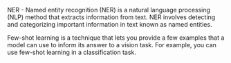 NER - Named entity recognition (NER) is a natural language processing (NLP) method that extracts information from text. 
NER involves detecting and categorizing important information in text known as named entities.

Few-shot learning is a technique that lets you provide a few examples that a model can use to inform its answer to a 
vision task. For example, you can use few-shot learning in a classification task.